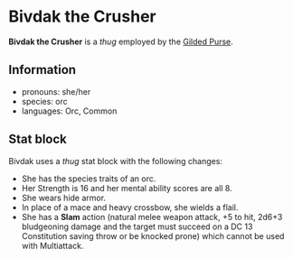 # Bivdak the Crusher

**Bivdak the Crusher** is a _thug_ employed by the [Gilded Purse](../gilded-purse.md).

## Information

- pronouns: she/her
- species: orc
- languages: Orc, Common

## Stat block

Bivdak uses a _thug_ stat block with the following changes:

- She has the species traits of an orc.
- Her Strength is 16 and her mental ability scores are all 8.
- She wears hide armor.
- In place of a mace and heavy crossbow, she wields a flail.
- She has a **Slam** action (natural melee weapon attack, +5 to hit, 2d6+3 bludgeoning damage and the target must succeed on a DC 13 Constitution saving throw or be knocked prone) which cannot be used with Multiattack.
